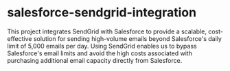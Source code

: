 # salesforce-sendgrid-integration
This project integrates SendGrid with Salesforce to provide a scalable, cost-effective solution for sending high-volume emails beyond Salesforce's daily limit of 5,000 emails per day. Using SendGrid enables us to bypass Salesforce's email limits and avoid the high costs associated with purchasing additional email capacity directly from Salesforce.

